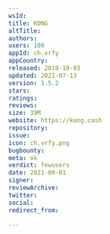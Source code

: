 ```yaml
---
wsId: 
title: KONG
altTitle: 
authors: 
users: 100
appId: ch.vrfy
appCountry: 
released: 2019-10-03
updated: 2021-07-13
version: 1.5.2
stars: 
ratings: 
reviews: 
size: 39M
website: https://kong.cash
repository: 
issue: 
icon: ch.vrfy.png
bugbounty: 
meta: ok
verdict: fewusers
date: 2021-09-01
signer: 
reviewArchive: 
twitter: 
social: 
redirect_from: 

---
```


